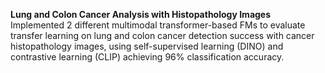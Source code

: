 **Lung and Colon Cancer Analysis with Histopathology Images**
Implemented 2 different multimodal transformer-based FMs to evaluate transfer learning on lung and colon cancer detection success with cancer histopathology images, using self-supervised learning (DINO) and contrastive learning (CLIP) achieving 96% classification accuracy. 
